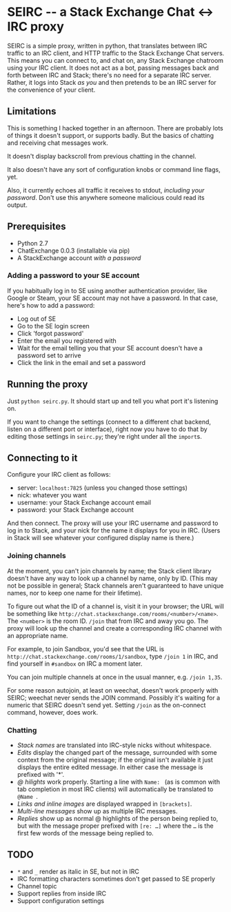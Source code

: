 # SEIRC -- a Stack Exchange Chat <-> IRC proxy

SEIRC is a simple proxy, written in python, that translates between IRC traffic
to an IRC client, and HTTP traffic to the Stack Exchange Chat servers. This means
you can connect to, and chat on, any Stack Exchange chatroom using your IRC client.
It does not act as a bot, passing messages back and forth between IRC and Stack;
there's no need for a separate IRC server. Rather, it logs into Stack *as you*
and then pretends to be an IRC server for the convenience of your client.

## Limitations

This is something I hacked together in an afternoon. There are probably lots of
things it doesn't support, or supports badly. But the basics of chatting and
receiving chat messages work.

It doesn't display backscroll from previous chatting in the channel.

It also doesn't have any sort of configuration knobs or command line flags, yet.

Also, it currently echoes all traffic it receives to stdout, *including your password*.
Don't use this anywhere someone malicious could read its output.

## Prerequisites

- Python 2.7
- ChatExchange 0.0.3 (installable via pip)
- A StackExchange account *with a password*

### Adding a password to your SE account

If you habitually log in to SE using another authentication provider, like Google
or Steam, your SE account may not have a password. In that case, here's how to add
a password:

- Log out of SE
- Go to the SE login screen
- Click 'forgot password'
- Enter the email you registered with
- Wait for the email telling you that your SE account doesn't have a password
  set to arrive
- Click the link in the email and set a password

## Running the proxy

Just `python seirc.py`. It should start up and tell you what port it's listening
on.

If you want to change the settings (connect to a different chat backend, listen
on a different port or interface), right now you have to do that by editing those
settings in `seirc.py`; they're right under all the `import`s.

## Connecting to it

Configure your IRC client as follows:

- server: `localhost:7825` (unless you changed those settings)
- nick: whatever you want
- username: your Stack Exchange account email
- password: your Stack Exchange account

And then connect. The proxy will use your IRC username and password to log in to
Stack, and your nick for the name it displays for you in IRC. (Users in Stack will
see whatever your configured display name is there.)

### Joining channels

At the moment, you can't join channels by name; the Stack client library doesn't
have any way to look up a channel by name, only by ID. (This may not be possible
in general; Stack channels aren't guaranteed to have unique names, nor to keep one
name for their lifetime).

To figure out what the ID of a channel is, visit it in your browser; the URL
will be something like `http://chat.stackexchange.com/rooms/<number>/<name>`.
The `<number>` is the room ID. `/join` that from IRC and away you go. The proxy
will look up the channel and create a corresponding IRC channel with an appropriate
name.

For example, to join Sandbox, you'd see that the URL is
`http://chat.stackexchange.com/rooms/1/sandbox`, type `/join 1` in IRC, and
find yourself in `#sandbox` on IRC a moment later.

You can join multiple channels at once in the usual manner, e.g. `/join 1,35`.

For some reason autojoin, at least on weechat, doesn't work properly with SEIRC;
weechat never sends the JOIN command. Possibly it's waiting for a numeric that
SEIRC doesn't send yet. Setting `/join` as the on-connect command, however, does
work.

### Chatting

- *Stack names* are translated into IRC-style nicks without whitespace.
- *Edits* display the changed part of the message, surrounded with some context
  from the original message; if the original isn't available it just displays the
  entire edited message. In either case the message is prefixed with '*'.
- *@ hilights* work properly. Starting a line with `Name: ` (as is common with
  tab completion in most IRC clients) will automatically be translated to
  `@Name `.
- *Links and inline images* are displayed wrapped in `[brackets]`.
- *Multi-line messages* show up as multiple IRC messages.
- *Replies* show up as normal @ highlights of the person being replied to, but
  with the message proper prefixed with `[re: …]` where the `…` is the first few
  words of the message being replied to.

## TODO

- `*` and `_` render as italic in SE, but not in IRC
- IRC formatting characters sometimes don't get passed to SE properly
- Channel topic
- Support replies from inside IRC
- Support configuration settings
